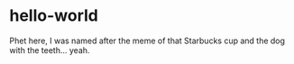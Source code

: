 # hello-world
Phet here, I was named after the meme of that Starbucks cup and the dog with the teeth... yeah. 
